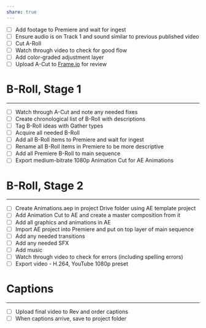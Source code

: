 ```yaml
---
share: true
---
```

- [ ] Add footage to Premiere and wait for ingest
- [ ] Ensure audio is on Track 1 and sound similar to previous published video
- [ ] Cut A-Roll
- [ ] Watch through video to check for good flow
- [ ] Add color-graded adjustment layer
- [ ] Upload A-Cut to [Frame.io](http://frame.io) for review

# B-Roll, Stage 1

---

- [ ] Watch through A-Cut and note any needed fixes
- [ ] Create chronological list of B-Roll with descriptions
- [ ] Tag B-Roll ideas with Gather types
- [ ] Acquire all needed B-Roll
- [ ] Add all B-Roll items to Premiere and wait for ingest
- [ ] Rename all B-Roll items in Premiere to be more descriptive
- [ ] Add all Premiere B-Roll to main sequence
- [ ] Export medium-bitrate 1080p Animation Cut for AE Animations

# B-Roll, Stage 2

---

- [ ] Create Animations.aep in project Drive folder using AE template project
- [ ] Add Animation Cut to AE and create a master composition from it
- [ ] Add all graphics and animations in AE
- [ ] Import AE project into Premiere and put on top layer of main sequence
- [ ] Add any needed transitions
- [ ] Add any needed SFX
- [ ] Add music
- [ ] Watch through video to check for errors (including spelling errors)
- [ ] Export video - H.264, YouTube 1080p preset

# Captions

---

- [ ] Upload final video to Rev and order captions
- [ ] When captions arrive, save to project folder